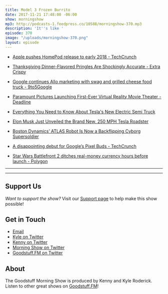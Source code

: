 ```yaml
---
title: Model 3 Frozen Burrito
date: 2017-11-21 17:48:00 -06:00
show: morningshow
mp3: http://podcasts-1.feedpress.co/10588/morningshow-370.mp3
description: 'It''s like '
episode: 370
image: "/uploads/morningshow-370.png"
layout: episode
---
```


* [Apple pushes HomePod release to early 2018 - TechCrunch](https://techcrunch.com/2017/11/17/apple-pushes-homepod-release-to-early-2018/)

* [Thanksgiving Dinner-Flavored Pringles Are Shockingly Accurate - Extra Crispy](http://www.extracrispy.com/food/4432/pringles-thanksgiving-chips-feast?xid=extracrispy_newsletter&utm_source=extracrispy.com&utm_medium=email&utm_campaign=freshsqueezed&utm_content=20171117)

* [Google continues Allo marketing with swag and grilled cheese food truck - 9to5Google](https://9to5google.com/2017/11/20/google-allo-food-truck-swag/)

* [Paramount Pictures Launching First-Ever Virtual Reality Movie Theater - Deadline](http://deadline.com/2017/11/paramount-pictures-first-ever-virtual-reality-movie-theater-with-top-gun-3d-1202209276/)

* [Everything You Need to Know About Tesla's New Electric Semi Truck](https://gizmodo.com/everything-you-need-to-know-about-teslas-new-electric-s-1820526008)

* [Elon Musk Just Unveiled the Brand New, 250 MPH Tesla Roadster](https://futurism.com/elon-musk-just-unveiled-teslas-brand-new-roadster/)

* [Boston Dynamics’ ATLAS Robot Is Now a Backflipping Cyborg Supersoldier](https://gizmodo.com/watch-boston-dynamics-atlas-jump-and-do-backflips-like-1820521370)

* [A disappointing debut for Google’s Pixel Buds - TechCrunch](https://techcrunch.com/2017/11/15/a-disappointing-debut-for-googles-pixel-buds/)

* [Star Wars Battlefront 2 ditches real-money currency hours before launch - Polygon](https://www.polygon.com/2017/11/16/16668218/star-wars-battlefront-2-microtransactions-removed)

---

---

## Support Us
*Want to support the show?* Visit our [Support page](https://goodstuff.fm/support) to help make this show possible!

## Get in Touch
* [Email](mailto:kyle@goodstuff.fm)
* [Kyle on Twitter](http://twitter.com/dogburps)
* [Kenny on Twitter](http://twitter.com/pizzarobotics)
* [Morning Show on Twitter](http://twitter.com/morningshowam)
* [Goodstuff.FM on Twitter](http://twitter.com/goodstufffm)

## About
The Goodstuff Morning Show is produced by Kenny and Kyle Roderick. Listen to other great shows on [Goodstuff.FM](http://goodstuff.fm/shows)!